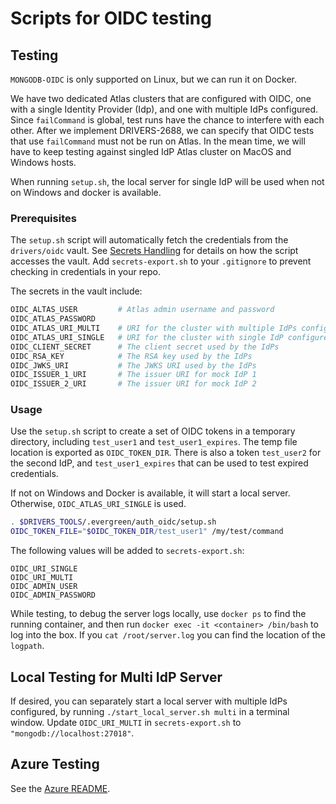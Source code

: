 # Scripts for OIDC testing

## Testing

`MONGODB-OIDC` is only supported on Linux, but we can run it on Docker.

We have two dedicated Atlas clusters that are configured with OIDC, one with a single Identity Provider (Idp),
and one with multiple IdPs configured.  Since `failCommand` is global, test runs have the chance to interfere
with each other.  After we implement DRIVERS-2688, we can specify that OIDC tests that use `failCommand` must
not be run on Atlas.  In the mean time, we will have to keep testing against singled IdP Atlas cluster on
MacOS and Windows hosts.

When running `setup.sh`, the local server for single IdP will be used when not on Windows and docker is available.

### Prerequisites

The `setup.sh` script will automatically fetch the credentials from the `drivers/oidc` vault.
See [Secrets Handling](../secrets_handling/README.md) for details on how the script accesses the vault.
Add `secrets-export.sh` to your `.gitignore` to prevent checking in credentials in your repo.

The secrets in the vault include:

```bash
OIDC_ALTAS_USER         # Atlas admin username and password
OIDC_ATLAS_PASSWORD
OIDC_ATLAS_URI_MULTI    # URI for the cluster with multiple IdPs configured
OIDC_ATLAS_URI_SINGLE   # URI for the cluster with single IdP configured
OIDC_CLIENT_SECRET      # The client secret used by the IdPs
OIDC_RSA_KEY            # The RSA key used by the IdPs
OIDC_JWKS_URI           # The JWKS URI used by the IdPs
OIDC_ISSUER_1_URI       # The issuer URI for mock IdP 1
OIDC_ISSUER_2_URI       # The issuer URI for mock IdP 2
```

### Usage

Use the `setup.sh` script to create a set of OIDC tokens in a temporary directory, including
`test_user1` and `test_user1_expires`.  The temp file location is exported as `OIDC_TOKEN_DIR`.
There is also a token `test_user2` for the second IdP, and `test_user1_expires` that
can be used to test expired credentials.

If not on Windows and Docker is available, it will start a local server.  Otherwise,
`OIDC_ATLAS_URI_SINGLE` is used.

```bash
. $DRIVERS_TOOLS/.evergreen/auth_oidc/setup.sh
OIDC_TOKEN_FILE="$OIDC_TOKEN_DIR/test_user1" /my/test/command
```

The following values will be added to `secrets-export.sh`:

```
OIDC_URI_SINGLE
OIDC_URI_MULTI
OIDC_ADMIN_USER
OIDC_ADMIN_PASSWORD
```

While testing, to debug the server logs locally, use `docker ps` to find the running container,
and then run `docker exec -it <container> /bin/bash` to log into the box.
If you `cat /root/server.log` you can find the location of the `logpath`.

## Local Testing for Multi IdP Server

If desired, you can separately start a local server with multiple
IdPs configured, by running `./start_local_server.sh multi` in a terminal window.
Update `OIDC_URI_MULTI` in `secrets-export.sh` to `"mongodb://localhost:27018"`.

## Azure Testing

See the [Azure README](./azure/README.md).
